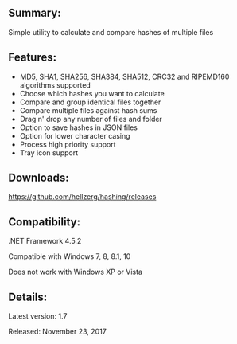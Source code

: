 ## Summary: ##

Simple utility to calculate and compare hashes of multiple files

## Features: ##

* MD5, SHA1, SHA256, SHA384, SHA512, CRC32 and RIPEMD160 algorithms supported
* Choose which hashes you want to calculate
* Compare and group identical files together
* Compare multiple files against hash sums
* Drag n' drop any number of files and folder
* Option to save hashes in JSON files
* Option for lower character casing
* Process high priority support
* Tray icon support

## Downloads: ##
https://github.com/hellzerg/hashing/releases

## Compatibility: ##

.NET Framework 4.5.2

Compatible with Windows 7, 8, 8.1, 10

Does not work with Windows XP or Vista

## Details: ##

Latest version: 1.7

Released: November 23, 2017